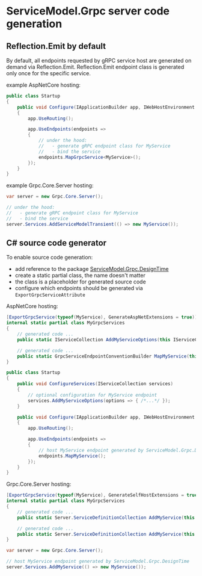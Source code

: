 # ServiceModel.Grpc server code generation

## Reflection.Emit by default

By default, all endpoints requested by gRPC service host are generated on demand via Reflection.Emit.
Reflection.Emit endpoint class is generated only once for the specific service.

example AspNetCore hosting:

``` c#
public class Startup
{
    public void Configure(IApplicationBuilder app, IWebHostEnvironment env)
    {
        app.UseRouting();

        app.UseEndpoints(endpoints =>
        {
            // under the hood:
            //   - generate gRPC endpoint class for MyService
            //   - bind the service
            endpoints.MapGrpcService<MyService>();
        });
    }
}
```

example Grpc.Core.Server hosting:

``` c#
var server = new Grpc.Core.Server();

// under the hood:
//   - generate gRPC endpoint class for MyService
//   - bind the service
server.Services.AddServiceModelTransient(() => new MyService());
```

## C# source code generator

To enable source code generation:

- add reference to the package [ServiceModel.Grpc.DesignTime](https://www.nuget.org/packages/ServiceModel.Grpc.DesignTime)
- create a static partial class, the name doesn't matter
- the class is a placeholder for generated source code
- configure which endpoints should be generated via `ExportGrpcServiceAttribute`

AspNetCore hosting:

``` c#
[ExportGrpcService(typeof(MyService), GenerateAspNetExtensions = true)]
internal static partial class MyGrpcServices
{
    // generated code ...
    public static IServiceCollection AddMyServiceOptions(this IServiceCollection services, Action<ServiceModelGrpcServiceOptions<MyService>> configure) {}

    // generated code ...
    public static GrpcServiceEndpointConventionBuilder MapMyService(this IEndpointRouteBuilder builder) {}
}

public class Startup
{
    public void ConfigureServices(IServiceCollection services)
    {
        // optional configuration for MyService endpoint
        services.AddMyServiceOptions(options => { /*...*/ });
    }

    public void Configure(IApplicationBuilder app, IWebHostEnvironment env)
    {
        app.UseRouting();

        app.UseEndpoints(endpoints =>
        {
            // host MyService endpoint generated by ServiceModel.Grpc.DesignTime
            endpoints.MapMyService();
        });
    }
}
```

Grpc.Core.Server hosting:

``` c#
[ExportGrpcService(typeof(MyService), GenerateSelfHostExtensions = true)]
internal static partial class MyGrpcServices
{
    // generated code ...
    public static Server.ServiceDefinitionCollection AddMyService(this Server.ServiceDefinitionCollection services, Func<MyService> serviceFactory, Action<ServiceModelGrpcServiceOptions> configure = default) {}

    // generated code ...
    public static Server.ServiceDefinitionCollection AddMyService(this Server.ServiceDefinitionCollection services, MyService service, Action<ServiceModelGrpcServiceOptions> configure = default) {}
}

var server = new Grpc.Core.Server();

// host MyService endpoint generated by ServiceModel.Grpc.DesignTime
server.Services.AddMyService(() => new MyService());
```
